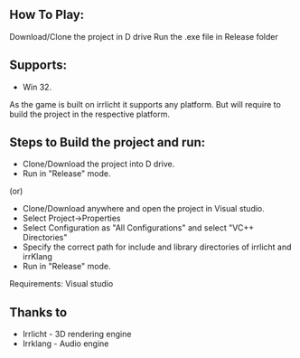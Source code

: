 How To Play:
------------

Download/Clone the project in D drive
Run the .exe file in Release folder

Supports:
---------
 - Win 32.

As the game is built on irrlicht it supports any platform. But will require to build the project in the respective platform.


Steps to Build the project and run:
-----------------------------------

 - Clone/Download the project into D drive.
 - Run in "Release" mode.

(or)

 - Clone/Download anywhere and open the project in Visual studio.
 - Select Project->Properties
 - Select Configuration as "All Configurations" and select "VC++ Directories"
 - Specify the correct path for include and library directories of irrlicht and irrKlang
 - Run in "Release" mode.

Requirements: Visual studio

Thanks to
----------
 - Irrlicht - 3D rendering engine
 - Irrklang - Audio engine

